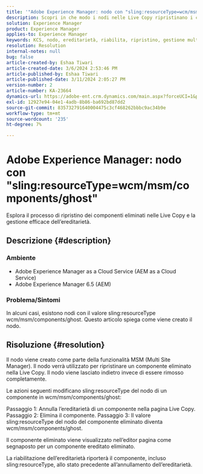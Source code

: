 ```yaml
---
title: '"Adobe Experience Manager: nodo con "sling:resourceType=wcm/msm/components/ghost""'
description: Scopri in che modo i nodi nelle Live Copy ripristinano i componenti eliminati e gestiscono l’ereditarietà nell’editor di pagine.
solution: Experience Manager
product: Experience Manager
applies-to: Experience Manager
keywords: KCS, nodo, ereditarietà, riabilita, ripristino, gestione multilaterale, Live Copy, componenti, segnaposto
resolution: Resolution
internal-notes: null
bug: false
article-created-by: Eshaa Tiwari
article-created-date: 3/6/2024 2:53:46 PM
article-published-by: Eshaa Tiwari
article-published-date: 3/11/2024 2:05:27 PM
version-number: 2
article-number: KA-23664
dynamics-url: https://adobe-ent.crm.dynamics.com/main.aspx?forceUCI=1&pagetype=entityrecord&etn=knowledgearticle&id=5deea651-c9db-ee11-904d-6045bd006b4b
exl-id: 12927e94-04e1-4adb-8b86-ba692bd87dd2
source-git-commit: 835732791640004475c3cf468262bbbc9ac34b9e
workflow-type: tm+mt
source-wordcount: '235'
ht-degree: 7%

---
```


# Adobe Experience Manager: nodo con &quot;sling:resourceType=wcm/msm/components/ghost&quot;


Esplora il processo di ripristino dei componenti eliminati nelle Live Copy e la gestione efficace dell’ereditarietà.

## Descrizione {#description}


### Ambiente

- Adobe Experience Manager as a Cloud Service (AEM as a Cloud Service)
- Adobe Experience Manager 6.5 (AEM)


### Problema/Sintomi

In alcuni casi, esistono nodi con il valore sling:resourceType wcm/msm/components/ghost. Questo articolo spiega come viene creato il nodo.


## Risoluzione {#resolution}


Il nodo viene creato come parte della funzionalità MSM (Multi Site Manager). Il nodo verrà utilizzato per ripristinare un componente eliminato nella Live Copy. Il nodo viene lasciato indietro invece di essere rimosso completamente.

Le azioni seguenti modificano sling:resourceType del nodo di un componente in wcm/msm/components/ghost:

Passaggio 1: Annulla l’ereditarietà di un componente nella pagina Live Copy.
Passaggio 2: Elimina il componente.
Passaggio 3: Il valore sling:resourceType del nodo del componente eliminato diventa wcm/msm/components/ghost.

Il componente eliminato viene visualizzato nell’editor pagina come segnaposto per un componente ereditato eliminato.

La riabilitazione dell’ereditarietà riporterà il componente, incluso sling:resourceType, allo stato precedente all’annullamento dell’ereditarietà.

